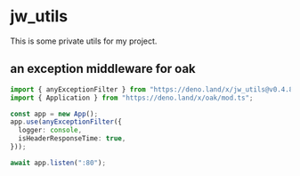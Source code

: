 # jw_utils

This is some private utils for my project.

## an exception middleware for oak

```typescript
import { anyExceptionFilter } from "https://deno.land/x/jw_utils@v0.4.8/mod.ts";
import { Application } from "https://deno.land/x/oak/mod.ts";

const app = new App();
app.use(anyExceptionFilter({
  logger: console,
  isHeaderResponseTime: true,
}));

await app.listen(":80");
```
